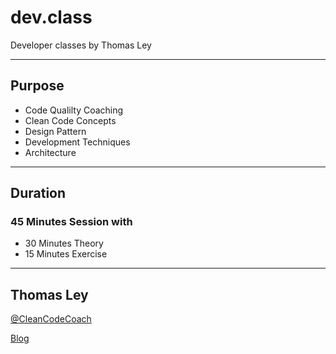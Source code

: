 # dev.class

Developer classes by Thomas Ley

---

## Purpose

* Code Qualilty Coaching
* Clean Code Concepts
* Design Pattern
* Development Techniques
* Architecture 

---

## Duration

### 45 Minutes Session with

* 30 Minutes Theory
* 15 Minutes Exercise

---

## Thomas Ley

[@CleanCodeCoach](https://twitter.com/CleanCodeCoach)

[Blog](https://code-quality-coach.blogspot.com/)

